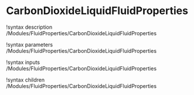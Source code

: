 # CarbonDioxideLiquidFluidProperties

!syntax description /Modules/FluidProperties/CarbonDioxideLiquidFluidProperties

!syntax parameters /Modules/FluidProperties/CarbonDioxideLiquidFluidProperties

!syntax inputs /Modules/FluidProperties/CarbonDioxideLiquidFluidProperties

!syntax children /Modules/FluidProperties/CarbonDioxideLiquidFluidProperties

